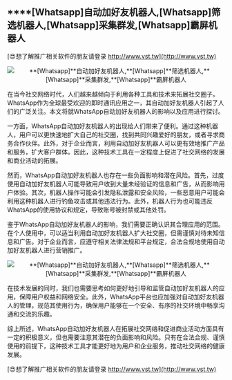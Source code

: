 ## ****[Whatsapp]**自动加好友机器人,**[Whatsapp]**筛选机器人,**[Whatsapp]**采集群发,**[Whatsapp]**霸屏机器人**

[😍想了解推广相关软件的朋友请登录 http://www.vst.tw](http://www.vst.tw)

 <center><img src="https://vst.tw/MP4/tuiguang/png/5.png" alt="**[Whatsapp]**自动加好友机器人,**[Whatsapp]**筛选机器人,**[Whatsapp]**采集群发,**[Whatsapp]**霸屏机器人"></center>

在当今社交网络时代，人们越来越倾向于利用各种工具和技术来拓展社交圈子。WhatsApp作为全球最受欢迎的即时通讯应用之一，其自动加好友机器人引起了人们的广泛关注。本文将就WhatsApp自动加好友机器人的影响以及应用进行探讨。

一方面，WhatsApp自动加好友机器人的出现给人们带来了便利。通过这种机器人，用户可以更快速地扩大自己的社交圈，找到共同兴趣爱好的朋友，或者寻求商务合作伙伴。此外，对于企业而言，利用自动加好友机器人可以更有效地推广产品和服务，扩大客户群体。因此，这种技术工具在一定程度上促进了社交网络的发展和商业活动的拓展。

然而，WhatsApp自动加好友机器人也存在一些负面影响和潜在风险。首先，过度使用自动加好友机器人可能导致用户收到大量未经验证的信息和广告，从而影响用户体验。其次，机器人操作可能会引发隐私泄露和安全风险，一些恶意用户可能会利用这种机器人进行钓鱼攻击或其他违法行为。此外，机器人行为也可能违反WhatsApp的使用协议和规定，导致账号被封禁或其他处罚。

鉴于WhatsApp自动加好友机器人的影响，我们需要正确认识其合理应用的范围。在个人使用中，可以适当利用自动加好友机器人扩大社交圈，但需谨慎对待未知信息和广告。对于企业而言，应遵守相关法律法规和平台规定，合法合规地使用自动加好友机器人进行营销推广。

 <center><img src="https://vst.tw/MP4/tuiguang/png/4.png" alt="**[Whatsapp]**自动加好友机器人,**[Whatsapp]**筛选机器人,**[Whatsapp]**采集群发,**[Whatsapp]**霸屏机器人"></center>

在技术发展的同时，我们也需要思考如何更好地引导和监管自动加好友机器人的应用，保障用户权益和网络安全。此外，WhatsApp平台也应加强对自动加好友机器人的管理，规范其使用行为，确保用户能够在一个安全、有序的社交环境中畅享沟通和交流的乐趣。

综上所述，WhatsApp自动加好友机器人在拓展社交网络和促进商业活动方面具有一定的积极意义，但也需要注意其潜在的负面影响和风险。只有在合法合规、谨慎使用的前提下，这种技术工具才能更好地为用户和企业服务，推动社交网络的健康发展。

[😍想了解推广相关软件的朋友请登录 http://www.vst.tw](http://www.vst.tw)



